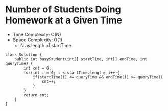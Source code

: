 # Number of Students Doing Homework at a Given Time

- Time Complexity: O(N)
- Space Complexity: O(1)
  - N as length of startTime

```
class Solution {
    public int busyStudent(int[] startTime, int[] endTime, int queryTime) {
        int cnt = 0;
        for(int i = 0; i < startTime.length; i++){
            if(startTime[i] <= queryTime && endTime[i] >= queryTime){
                cnt++;
            }
        }
        return cnt;
    }
}
```
